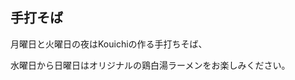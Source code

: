 ## 手打そば

<!-- 月曜日, 火曜日: 午後5時 - 午後10時
(限りはありますが、焼き鳥メニューもご用意しております。） -->

月曜日と火曜日の夜はKouichiの作る手打ちそば、


水曜日から日曜日はオリジナルの鶏白湯ラーメンをお楽しみください。
